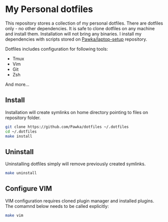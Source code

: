 # My Personal dotfiles

This repository stores a collection of my personal dotfiles. There are dotfiles
only - no other dependencies. It is safe to clone dotfiles on any machine and
install them. Installation will not bring any binaries. I install my
dependencies with scripts stored on [Pawka/laptop-setup](https://github.com/Pawka/laptop-setup) repository.

Dotfiles includes configuration for following tools:
- Tmux
- Vim
- Git
- Zsh

And more...

## Install

Installation will create symlinks on home directory pointing to files on
repository folder. 

``` sh
git clone https://github.com/Pawka/dotfiles ~/.dotfiles
cd ~/.dotfiles
make install
```

## Uninstall

Uninstalling dotfiles simply will remove previously created symlinks.

``` sh
make uninstall
```

## Configure VIM

VIM configuration requires cloned plugin manager and installed plugins.  The
comamnd below needs to be called explicitly:

``` sh
make vim
```
